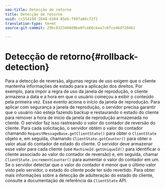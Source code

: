 ```yaml
---
seo-title: Detecção de retorno
title: Detecção de retorno
uuid: cc554194-2848-4104-85eb-f697a86c72f2
translation-type: tm+mt
source-git-commit: 29bc8323460d9be0fce66cbea7c6fce46df20d61

---
```



# Detecção de retorno{#rollback-detection}

Para a detecção de reversão, algumas regras de uso exigem que o cliente mantenha informações de estado para a aplicação dos direitos. Por exemplo, para impor a regra de uso da janela de reprodução, o cliente armazena a data e a hora em que o usuário começou a exibir o conteúdo pela primeira vez. Esse evento aciona o início da janela de reprodução. Para aplicar com segurança a janela de reprodução, o servidor precisa garantir que o usuário não esteja fazendo backup e restaurando o estado do cliente para remover a hora de início da janela de reprodução armazenada no cliente. O servidor faz isso rastreando o valor do contador de reversão do cliente. Para cada solicitação, o servidor obtém o valor do contador chamando `RequestMessageBase.getClientState()` para obter o `ClientState` objeto e, em seguida, chamando `ClientState.getCounter()` para obter o valor atual do contador de estado do cliente. O servidor deve armazenar esse valor para cada cliente (use `MachineId.getUniqueId()` para identificar o cliente associado ao valor do contador de reversão) e, em seguida, chamar `ClientState.incrementCounter()` para aumentar o valor do contador em um. Se o servidor detectar que o valor do contador é menor que o último valor visto pelo servidor, o estado do cliente pode ter sido revertido. Para obter mais informações sobre a detecção de adulteração do estado do cliente, consulte a documentação de referência da `ClientState` API.
